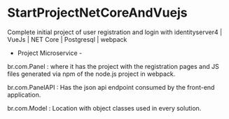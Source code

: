 # StartProjectNetCoreAndVuejs
Complete initial project of user registration and login with identityserver4 | VueJs | NET Core | Postgresql | webpack

- Project Microservice -

br.com.Panel : where it has the project with the registration pages and JS files generated via npm of the node.js project in webpack.

br.com.PanelAPI : Has the json api endpoint consumed by the front-end application.

br.com.Model : Location with object classes used in every solution.
